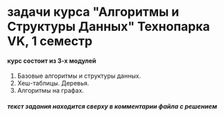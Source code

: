 # задачи курса "Алгоритмы и Структуры Данных"  Технопарка VK, 1 семестр

#### курс состоит из 3-х модулей
1. Базовые алгоритмы и структуры данных.
2. Хеш-таблицы. Деревья.
3. Алгоритмы на графах.

#### *текст задания находится сверху в комментарии файла с решением*
